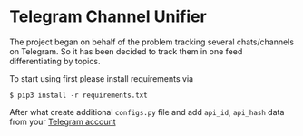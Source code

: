 # Telegram Channel Unifier

The project began on behalf of the problem tracking several chats/channels on Telegram. So it has been decided to track them in one feed differentiating by topics.

To start using first please install requirements via

```console
$ pip3 install -r requirements.txt
```

After what create additional ```configs.py``` file and add ```api_id```, ```api_hash``` data from your [Telegram account](https://my.telegram.org)
